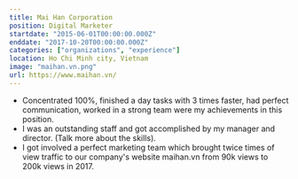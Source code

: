 ```yaml
---
title: Mai Han Corporation
position: Digital Marketer
startdate: "2015-06-01T00:00:00.000Z"
enddate: "2017-10-20T00:00:00.000Z"
categories: ["organizations", "experience"]
location: Ho Chi Minh city, Vietnam
image: "maihan.vn.png"
url: https://www.maihan.vn/
---
```

* Concentrated 100%, finished a day tasks with 3 times faster, had perfect communication, worked in a strong team were my achievements in this position.
* I was an outstanding staff and got accomplished by my manager and director. (Talk more about the skills).
* I got involved a perfect marketing team which brought twice times of view traffic to our company's website maihan.vn from 90k views to 200k views in 2017.
